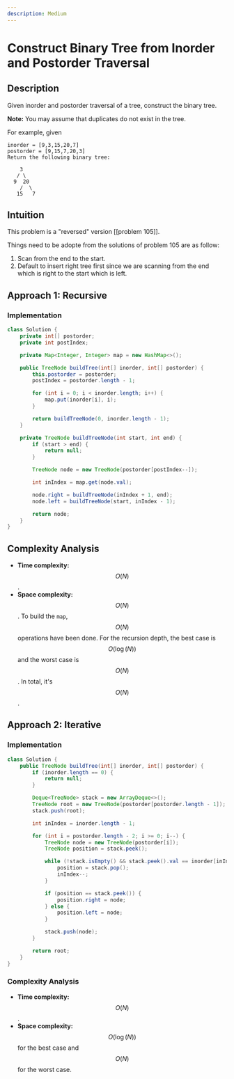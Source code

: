 ```yaml
---
description: Medium
---
```


# Construct Binary Tree from Inorder and Postorder Traversal

## Description

Given inorder and postorder traversal of a tree, construct the binary tree.

**Note:**
You may assume that duplicates do not exist in the tree.

For example, given

```text
inorder = [9,3,15,20,7]
postorder = [9,15,7,20,3]
Return the following binary tree:
```

```text
    3
   / \
  9  20
    /  \
   15   7
```

## Intuition

This problem is a "reversed" version [[problem 105]].

Things need to be adopte from the solutions of problem 105 are as follow:

1. Scan from the end to the start.
2. Default to insert right tree first since we are scanning from the end which is right to the
   start which is left.

## Approach 1: Recursive

### Implementation

```java
class Solution {
    private int[] postorder;
    private int postIndex;

    private Map<Integer, Integer> map = new HashMap<>();

    public TreeNode buildTree(int[] inorder, int[] postorder) {
        this.postorder = postorder;
        postIndex = postorder.length - 1;

        for (int i = 0; i < inorder.length; i++) {
            map.put(inorder[i], i);
        }

        return buildTreeNode(0, inorder.length - 1);
    }

    private TreeNode buildTreeNode(int start, int end) {
        if (start > end) {
            return null;
        }

        TreeNode node = new TreeNode(postorder[postIndex--]);

        int inIndex = map.get(node.val);

        node.right = buildTreeNode(inIndex + 1, end);
        node.left = buildTreeNode(start, inIndex - 1);

        return node;
    }
}
```

## Complexity Analysis

* **Time complexity:** $$O(N)$$.
* **Space complexity:** $$O(N)$$. To build the `map`, $$O(N)$$ operations have been done. For the
  recursion depth, the best case is $$O(\log(N))$$ and the worst case is $$O(N)$$. In total, it's
  $$O(N)$$.

## Approach 2: Iterative

### Implementation

```java
class Solution {
    public TreeNode buildTree(int[] inorder, int[] postorder) {
        if (inorder.length == 0) {
            return null;
        }

        Deque<TreeNode> stack = new ArrayDeque<>();
        TreeNode root = new TreeNode(postorder[postorder.length - 1]);
        stack.push(root);

        int inIndex = inorder.length - 1;

        for (int i = postorder.length - 2; i >= 0; i--) {
            TreeNode node = new TreeNode(postorder[i]);
            TreeNode position = stack.peek();

            while (!stack.isEmpty() && stack.peek().val == inorder[inIndex]) {
                position = stack.pop();
                inIndex--;
            }

            if (position == stack.peek()) {
                position.right = node;
            } else {
                position.left = node;
            }

            stack.push(node);
        }

        return root;
    }
}
```

### Complexity Analysis

* **Time complexity:** $$O(N)$$.
* **Space complexity:** $$O(\log(N))$$ for the best case and $$O(N)$$ for the worst case.
